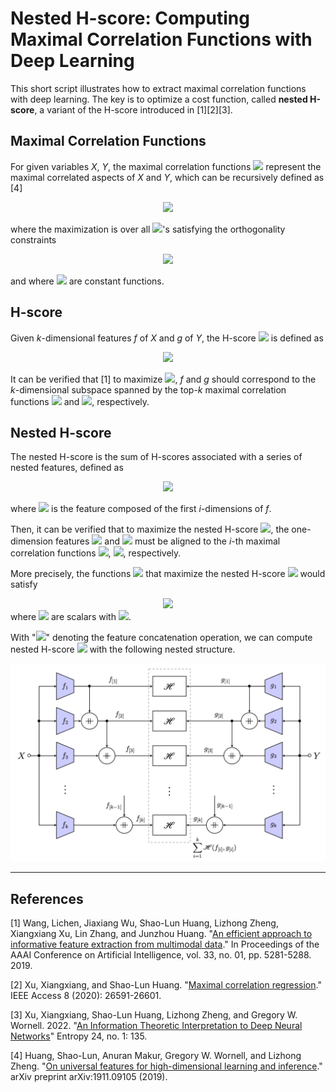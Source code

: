 # Nested H-score: Computing Maximal Correlation Functions with Deep Learning

This short script illustrates how to extract maximal correlation functions with deep learning. The key is to optimize a cost function, called **nested H-score**, a variant of the H-score introduced in [1][2][3].


## Maximal Correlation Functions ##
For given variables *X*, *Y*, the maximal correlation functions <img src="https://render.githubusercontent.com/render/math?math=(f_1%5E*(x)%2C%20g_1%5E*(y))%2C%20%5Cdots%2C%20(f_k%5E*(x)%2C%20g_k%5E*(y))%2C%20%5Cdots%20"> represent the maximal correlated aspects of *X* and *Y*, which can be recursively defined as [4]

<center>
<img src="https://render.githubusercontent.com/render/math?math=%5Cdisplaystyle%20f%5E*_i%2C%20g_i%5E*%20%3D%20%5Carg%20%5Cmax_%7Bf_i%2C%20g_i%7D%20%20%0A%20%5Cmathbb%7BE%7D%5Bf_i(X)%20g_i(Y)%5D.%0A">
</center>

where the maximization is over all <img src="https://render.githubusercontent.com/render/math?math=f_i%2C%20g_i">'s satisfying the orthogonality constraints

<center>
<img src="https://render.githubusercontent.com/render/math?math=%5Cdisplaystyle%20%5Cmathbb%7BE%7D%5Bf_i(X)f_j%5E*(X)%5D%20%3D%20%5Cmathbb%7BE%7D%5Bg_i(Y)g_j%5E*(Y)%5D%20%3D%20%5Cdelta_%7Bij%7D%2C%20%5Cquad%5Ctext%7Bfor%20all%7D%5C%20%5C%200%20%5Cleq%20j%20%5Cleq%20i%2C%0A">
</center>

and where <img src="https://render.githubusercontent.com/render/math?math=f_0%5E*%20%3D%20g_0%5E*%20%5Cequiv%201"> are constant functions.

## H-score ##

Given *k*-dimensional features *f* of *X* and *g* of *Y*, the H-score <img src="https://render.githubusercontent.com/render/math?math=%5Cmathscr%7BH%7D(f%2C%20g)"> is defined as

<center>
<img src="https://render.githubusercontent.com/render/math?math=%5Cdisplaystyle%5Cmathscr%7BH%7D(f%2C%20g)%20%3D%20%5Cmathbb%7BE%7D%5B%5Clangle%20f(X)%2C%20%20g(Y)%5Crangle%5D%20-%20%5Clangle%20%5Cmathbb%7BE%7D%5Bf(X)%5D%2C%20%20%5Cmathbb%7BE%7D%5Bg(Y)%5D%20%5Crangle%20-%20%5Cfrac%7B1%7D%7B2%7D%5Ccdot%20%5Cmathrm%7Btr%7D%5Cleft(%5Cmathbb%7BE%7D%5Bf(X)f%5E%7B%5Cmathrm%7BT%7D%7D(X)%5D%5Ccdot%20%5Cmathbb%7BE%7D%5Bg(Y)g%5E%7B%5Cmathrm%7BT%7D%7D(Y)%5D%5Cright)%0A">
</center>

It can be verified that [1] to maximize  <img src="https://render.githubusercontent.com/render/math?math=%5Cmathscr%7BH%7D(f%2C%20g)">, *f* and *g* should correspond to the *k*-dimensional subspace spanned by the top-*k* maximal correlation functions <img src="https://render.githubusercontent.com/render/math?math=(f_1%5E*%2C%20%5Cdots%2C%20f_k%5E*)"> and <img src="https://render.githubusercontent.com/render/math?math=(g_1%5E*%2C%20%5Cdots%2C%20g_k%5E*)">, respectively.

## Nested H-score ##

The nested H-score is the sum of H-scores associated with a series of nested features, defined as
<center>
<img src="https://render.githubusercontent.com/render/math?math=%5Cdisplaystyle%5Cmathscr%7BH%7D%5E%7B%5Coplus%7D(f%2C%20g)%20%3D%20%5Csum_%7Bi%20%3D%201%7D%5Ek%20%5Cmathscr%7BH%7D(f%5E%7B%5Bi%5D%7D%2C%20g%5E%7B%5Bi%5D%7D)">
</center>

where <img src="https://render.githubusercontent.com/render/math?math=f%5E%7B%5Bi%5D%7D%20%5Ctriangleq%20%5Bf_1%2C%20%5Cdots%2C%20f_i%5D%5E%5Cmathrm%7BT%7D"> is the feature composed of the first *i*-dimensions of *f*.

Then, it can be verified that to maximize the nested H-score <img src="https://render.githubusercontent.com/render/math?math=%5Cmathscr%7BH%7D%5E%7B%5Coplus%7D(f%2C%20g)">, the one-dimension features <img src="https://render.githubusercontent.com/render/math?math=f_i"> and <img src="https://render.githubusercontent.com/render/math?math=g_i"> must be aligned to the *i*-th maximal correlation functions <img src="https://render.githubusercontent.com/render/math?math=f_i%5E*">, <img src="https://render.githubusercontent.com/render/math?math=g_i%5E*">, respectively.

More precisely, the functions <img src="https://render.githubusercontent.com/render/math?math=f%20%3D%20(f_1%2C%20%5Cdots%2C%20f_k)%2C%20g%20%3D%20(g_1%2C%20%5Cdots%2C%20g_k)"> that maximize the nested H-score <img src="https://render.githubusercontent.com/render/math?math=%5Cmathscr%7BH%7D%5E%7B%5Coplus%7D(f%2C%20g)"> would satisfy

<center>
<img src="https://render.githubusercontent.com/render/math?math=f_i%20%3D%20a_i%20%5Ccdot%20f_i%5E*%2C%20%5Cquad%20g_i%20%20%3D%20b_i%20%5Ccdot%20g_i%5E*">
</center>
where <img src="https://render.githubusercontent.com/render/math?math=a_i%2C%20b_i"> are scalars with <img src="https://render.githubusercontent.com/render/math?math=a_i%20%5Ccdot%20b_i%20%3D%20%5Cmathbb%7BE%7D%5Bf_i%5E*(X)%20g_i%5E*(Y)%5D">.


With "<img src="https://render.githubusercontent.com/render/math?math=%2B%5C!%5C!%5C!%5C!%2B">" denoting the feature concatenation operation, we can compute nested H-score <img src="https://render.githubusercontent.com/render/math?math=%5Cmathscr%7BH%7D%5E%7B%5Coplus%7D(f%2C%20g)"> with the following nested structure.

<center>
<img src="images/nested_H.png" width="768">
</center>


---

## References ##

[1] Wang, Lichen, Jiaxiang Wu, Shao-Lun Huang, Lizhong Zheng, Xiangxiang Xu, Lin Zhang, and Junzhou Huang. "[An efficient approach to informative feature extraction from multimodal data](https://ojs.aaai.org/index.php/AAAI/article/view/4464)." In Proceedings of the AAAI Conference on Artificial Intelligence, vol. 33, no. 01, pp. 5281-5288. 2019.

[2] Xu, Xiangxiang, and Shao-Lun Huang. "[Maximal correlation regression](https://ieeexplore.ieee.org/abstract/document/8979352)." IEEE Access 8 (2020): 26591-26601.

[3] Xu, Xiangxiang, Shao-Lun Huang, Lizhong Zheng, and Gregory W. Wornell. 2022. "[An Information Theoretic Interpretation to Deep Neural Networks](https://www.mdpi.com/1099-4300/24/1/135)" Entropy 24, no. 1: 135.

[4] Huang, Shao-Lun, Anuran Makur, Gregory W. Wornell, and Lizhong Zheng. "[On universal features for high-dimensional learning and inference](https://arxiv.org/pdf/1911.09105.pdf)." arXiv preprint arXiv:1911.09105 (2019).

